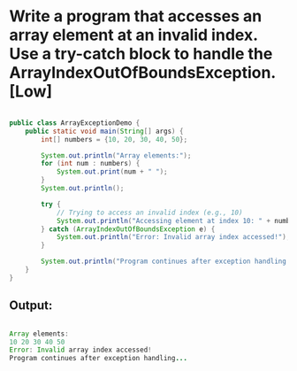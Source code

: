 # Write a program that accesses an array element at an invalid index. Use a try-catch block to handle the ArrayIndexOutOfBoundsException. [Low]

```java

public class ArrayExceptionDemo {
    public static void main(String[] args) {
        int[] numbers = {10, 20, 30, 40, 50};

        System.out.println("Array elements:");
        for (int num : numbers) {
            System.out.print(num + " ");
        }
        System.out.println();

        try {
            // Trying to access an invalid index (e.g., 10)
            System.out.println("Accessing element at index 10: " + numbers[10]);
        } catch (ArrayIndexOutOfBoundsException e) {
            System.out.println("Error: Invalid array index accessed!");
        }

        System.out.println("Program continues after exception handling...");
    }
}


```

## Output:

```java

Array elements:
10 20 30 40 50 
Error: Invalid array index accessed!
Program continues after exception handling...

```
